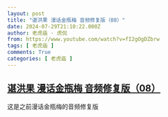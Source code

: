 ```yaml
---
layout: post
title: "谌洪果 漫话金瓶梅 音频修复版（08）"
date: 2024-07-29T21:10:22.000Z
author: 老虎庙 · 虎侃
from: https://www.youtube.com/watch?v=fI2gOgDZbrw
tags: [ 老虎庙 ]
comments: True
categories: [ 老虎庙 ]
---
```

<!--1722287422000-->
[谌洪果 漫话金瓶梅 音频修复版（08）](https://www.youtube.com/watch?v=fI2gOgDZbrw)
------

<div>
这是之前漫话金瓶梅的音频修复版
</div>
